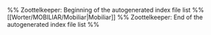 %% Zoottelkeeper: Beginning of the autogenerated index file list  %%
 [[Worter/MOBILIAR/Mobiliar|Mobiliar]]
%% Zoottelkeeper: End of the autogenerated index file list  %%
